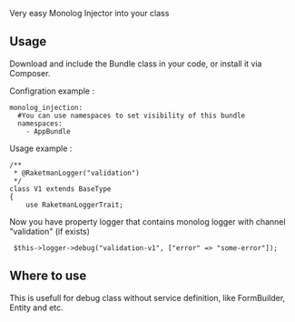 Very easy Monolog Injector into your class

## Usage

Download and include the Bundle class in your code, or install it via Composer.


Configration example :

	monolog_injection:
	  #You can use namespaces to set visibility of this bundle 
      namespaces:
        - AppBundle


Usage example :
    
	/**
     * @RaketmanLogger("validation")
     */
    class V1 extends BaseType
    {
        use RaketmanLoggerTrait;
		
Now you have property logger that contains monolog logger with channel "validation" (if exists) 

	 $this->logger->debug("validation-v1", ["error" => "some-error"]);

	
## Where to use

This is usefull for debug class without service definition, like FormBuilder, Entity and etc.